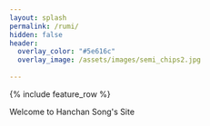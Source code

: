 ```yaml
---
layout: splash
permalink: /rumi/
hidden: false
header:
  overlay_color: "#5e616c"
  overlay_image: /assets/images/semi_chips2.jpg
   
---
```


{% include feature_row %}

Welcome to Hanchan Song's Site
